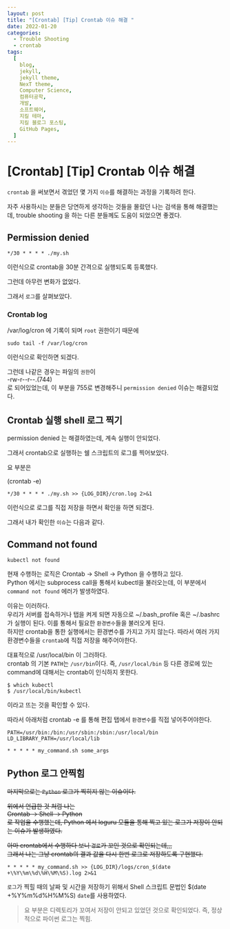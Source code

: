 ```yaml
---
layout: post
title: "[Crontab] [Tip] Crontab 이슈 해결 "
date: 2022-01-20
categories:
  - Trouble Shooting
  - crontab
tags:
  [
    blog,
    jekyll,
    jekyll theme,
    NexT theme,
    Computer Science,
    컴퓨터공학,
    개발,
    소프트웨어,
    지킬 테마,
    지킬 블로그 포스팅,
    GitHub Pages,
  ]
---
```


# [Crontab] [Tip] Crontab 이슈 해결

`crontab` 을 써보면서 겪었던 몇 가지 `이슈`를 해결하는 과정을 기록하려 한다.

자주 사용하시는 분들은 당연하게 생각하는 것들을 몰랐던 나는 검색을 통해 해결했는데, trouble shooting 을 하는 다른 분들께도 도움이 되었으면 좋겠다.

## Permission denied

```SH
*/30 * * * * ./my.sh
```

이런식으로 crontab을 30분 간격으로 실행되도록 등록했다.

그런데 아무런 변화가 없었다.

그래서 `로그`를 살펴보았다.

### Crontab log

/var/log/cron 에 기록이 되며 `root` 권한이기 때문에

```SH
sudo tail -f /var/log/cron
```

이런식으로 확인하면 되겠다.

그런데 나같은 경우는 파일의 `권한`이 <br>
-rw-r--r--.(744) <br>
로 되어있었는데, 이 부분을 755로 변경해주니 `permission denied` 이슈는 해결되었다.

## Crontab 실행 shell 로그 찍기

permission denied 는 해결하였는데, 계속 실행이 안되었다.

그래서 crontab으로 실행하는 쉘 스크립트의 로그를 찍어보았다.

요 부분은

(crontab -e)

```SH
*/30 * * * * ./my.sh >> {LOG_DIR}/cron.log 2>&1
```

이런식으로 로그를 직접 저장을 하면서 확인을 하면 되겠다.

그래서 내가 확인한 `이슈`는 다음과 같다.

## Command not found

```SH
kubectl not found
```

현재 수행하는 로직은 Crontab -> Shell -> Python 을 수행하고 있다. <br>
Python 에서는 subprocess call을 통해서 kubectl을 불러오는데, 이 부분에서 `command not found` 에러가 발생하였다.

이유는 이러하다. <br>
우리가 서버를 접속하거나 탭을 켜게 되면 자동으로 ~/.bash_profile 혹은 ~/.bashrc 가 실행이 된다. 이를 통해서 필요한 `환경변수`들을 불러오게 된다. <br>
하지만 crontab을 통한 실행에서는 환경변수를 가지고 가지 않는다. 따라서 여러 가지 환경변수들을 `crontab`에 직접 저장을 해주어야한다. <br>

대표적으로 /usr/local/bin 이 그러하다. <br>
crontab 의 기본 `PATH`는 `/usr/bin`이다. 즉, `/usr/local/bin` 등 다른 경로에 있는 command에 대해서는 crontab이 인식하지 못한다.<br>

```SH
$ which kubectl
$ /usr/local/bin/kubectl
```

이라고 뜨는 것을 확인할 수 있다.

따라서 아래처럼 crontab -e 를 통해 편집 탭에서 `환경변수`를 직접 넣어주어야한다.

```SH
PATH=/usr/bin:/bin:/usr/sbin:/sbin:/usr/local/bin
LD_LIBRARY_PATH=/usr/local/lib

* * * * * my_command.sh some_args
```

## Python 로그 안찍힘

~~마지막으로는 `Python` 로그가 찍히지 않는 이슈이다.~~

~~위에서 언급한 것 처럼 나는 <br>
Crontab -> Shell -> Python <br>
로 작업을 수행했는데, Python 에서 loguru 모듈을 통해 찍고 있는 로그가 저장이 안되는 이슈가 발생하였다.~~

~~아마 crontab에서 수행하다 보니 `경로`가 꼬인 것으로 확인되는데,,, <br>
그래서 나는 그냥 crontab의 결과 값을 다시 한번 로그로 저장하도록 구현했다.~~

```SH
* * * * * my_command.sh >> {LOG_DIR}/logs/cron_$(date +\%Y\%m\%d\%H\%M\%S).log 2>&1
```

`로그`가 찍힐 때의 날짜 및 시간을 저장하기 위해서 Shell 스크립트 문법인 $(date +\%Y\%m\%d\%H\%M\%S) `date`를 사용하였다.

> 요 부분은 디렉토리가 꼬여서 저장이 안되고 있었던 것으로 확인되었다. 즉, 정상적으로 파이썬 로그는 찍힘.
